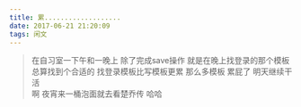 ```yaml
---
title: 累...................
date: 2017-06-21 21:20:09
tags: 闲文
---
```

> 在自习室一下午和一晚上 除了完成save操作 就是在晚上找登录的那个模板 总算找到个合适的 找登录模板比写模板更累 那么多模板 累屁了 明天继续干活  
> 啊 夜宵来一桶泡面就去看楚乔传 哈哈